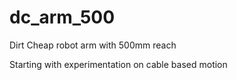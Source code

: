 # dc_arm_500
Dirt Cheap robot arm with 500mm reach

Starting with experimentation on cable based motion
